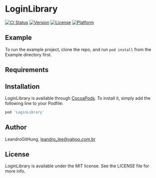 # LoginLibrary

[![CI Status](https://img.shields.io/travis/LeandroGitHung/LoginLibrary.svg?style=flat)](https://travis-ci.org/LeandroGitHung/LoginLibrary)
[![Version](https://img.shields.io/cocoapods/v/LoginLibrary.svg?style=flat)](https://cocoapods.org/pods/LoginLibrary)
[![License](https://img.shields.io/cocoapods/l/LoginLibrary.svg?style=flat)](https://cocoapods.org/pods/LoginLibrary)
[![Platform](https://img.shields.io/cocoapods/p/LoginLibrary.svg?style=flat)](https://cocoapods.org/pods/LoginLibrary)

## Example

To run the example project, clone the repo, and run `pod install` from the Example directory first.

## Requirements

## Installation

LoginLibrary is available through [CocoaPods](https://cocoapods.org). To install
it, simply add the following line to your Podfile:

```ruby
pod 'LoginLibrary'
```

## Author

LeandroGitHung, leandro_lee@yahoo.com.br

## License

LoginLibrary is available under the MIT license. See the LICENSE file for more info.
